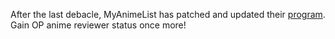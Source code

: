 After the last debacle, MyAnimeList has patched and updated their [program](files/mal2/mal2). Gain OP anime reviewer status once more!